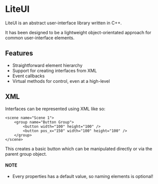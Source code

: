 # LiteUI

LiteUI is an abstract user-interface library written in C++.

It has been designed to be a lightweight object-orientated approach for common user-interface elements.


## Features

* Straightforward element hierarchy
* Support for creating interfaces from XML
* Event callbacks
* Virtual methods for control, even at a high-level


## XML

Interfaces can be represented using XML like so:


```
<scene name="Scene 1">
	<group name="Button Group">
		<button width="100" height="100" />
		<button pos_x="150" width="100" height="100" />
	</group>
</scene>
```

This creates a basic button which can be manipulated directly or via the parent group object.


#### NOTE

* Every properties has a default value, so naming elements is optional!
